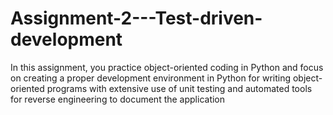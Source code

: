 # Assignment-2---Test-driven-development
In this assignment, you practice object-oriented coding in Python and focus on creating a proper development environment in Python for writing object-oriented programs with extensive use of unit testing and automated tools for reverse engineering to document the application
